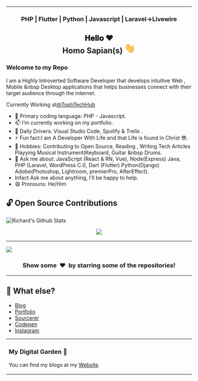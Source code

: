 <hr />
<h3 align="center">
PHP | Flutter | Python | Javascript | Laravel->Livewire


<h2 align="center"> 𝐇𝐞𝐥𝐥𝐨 ❤ <br> Homo Sapian(s) <img src="https://raw.githubusercontent.com/ABSphreak/ABSphreak/master/gifs/Hi.gif" width="30px"></h2>
<h3> Welcome to my Repo</h3>

 I am a Highly Introverted Software Developer that develops intuitive Web , Mobile &nbsp Desktop applications that helps businesses connect with their target audience through the internet.

Currently Working at[@TophTechHub](http://tophtechhub.epizy.com)

* 🌱 Primary coding language: PHP - Javascript.
* 📫 I’m currently working on my portfolio.
* 🚀 Daily Drivers: Visual Studio Code, Spotify & Trello .
* ⚡ Fun fact:I am A Developer With Life and that Life is found in Christ 😎.
* 🎉 Hobbies: Contributing to Open Source, Reading , Writing Tech Articles Playying Musical Instrument(Keyboard, Guitar &nbsp Drums.
* 💬 Ask me about: JavaScript (React & RN, Vue), Node(Express) Java, PHP (Laravel, WordPress C.I), Dart (Flutter) Python(Django) Adobe(Photoshop, Lightroom, premierPro, AfterEffect).
*  Infact Ask me about anything, I'll be happy to help.
* 😄 Pronouns: He/Him

<table><tr><td valign="top" width="50%">

### My Digital Garden 🌱
You can find my blogs at my [Website](https://dev.to/richardsisaac).

</td>

## 🔓 Open Source Contributions

![Richard's Github Stats](https://github-readme-stats.vercel.app/api?username=Richards-isaac&show_icons=true)

<p align="middle">
  <img width="600" src="https://github-profile-trophy.vercel.app/?username=Richards-isaac&rank=SS,S,AAA,AA,A,B,C&row=1&column=5"/>
</p>

---

<div>
 
  <img src="https://github-readme-stats.vercel.app/api/top-langs/?username=Richards-isaac&layout=compact" />
</div>


<h3 align="center">Show some &nbsp;❤️&nbsp; by starring some of the repositories!</h3>
<hr>


## 🤷 What else?
- [Blog](https://feycode.hashnode.dev)
- [Portfolio](https://feycode.github.io)
- [Sourcerer](https://feycode.io/feycode)
- [Codepen](https://codepen.io/feycode)
- [Instagram](https://www.instagram.com/feycode)
 
